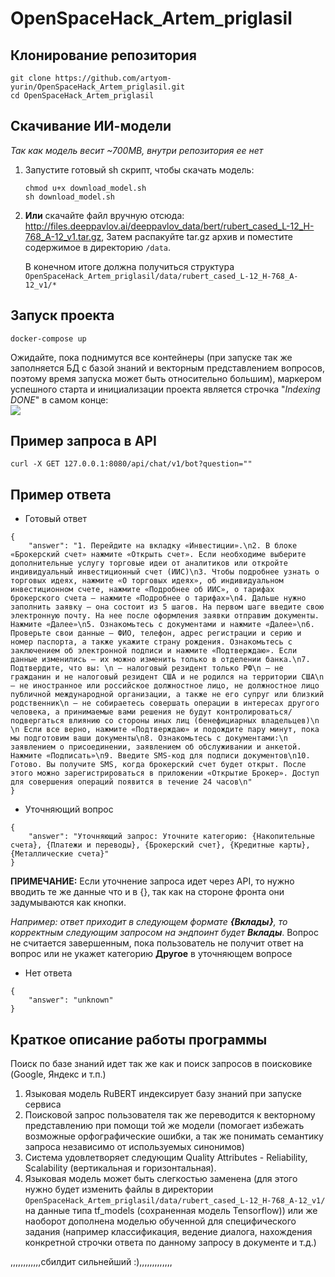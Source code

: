 # OpenSpaceHack_Artem_priglasil

## Клонирование репозитория
```
git clone https://github.com/artyom-yurin/OpenSpaceHack_Artem_priglasil.git
cd OpenSpaceHack_Artem_priglasil
```
## Скачивание ИИ-модели
*Так как модель весит ~700MB, внутри репозитория ее нет* 
1. Запустите готовый sh скрипт, чтобы скачать модель:
    ```
    chmod u+x download_model.sh
    sh download_model.sh 
    ```
2. **Или** скачайте файл вручную отсюда:  
http://files.deeppavlov.ai/deeppavlov_data/bert/rubert_cased_L-12_H-768_A-12_v1.tar.gz,
Затем распакуйте tar.gz архив и поместите содержимое в директорию `/data`.  

    В конечном итоге должна получиться структура  
`OpenSpaceHack_Artem_priglasil/data/rubert_cased_L-12_H-768_A-12_v1/*`

## Запуск проекта
```
docker-compose up
```
Ожидайте, пока поднимутся все контейнеры (при запуске так же заполняется БД с базой знаний и векторным представлением вопросов, поэтому время запуска может быть относительно большим), маркером успешного старта и инициализации проекта является строчка "*Indexing DONE*" в самом конце:  
![](https://i.imgur.com/qlG3GYv.png)

## Пример запроса в API
```
curl -X GET 127.0.0.1:8080/api/chat/v1/bot?question=""
```

## Пример ответа
* Готовый ответ
```json=
{
    "answer": "1. Перейдите на вкладку «Инвестиции».\n2. В блоке «Брокерский счет» нажмите «Открыть счет». Если необходиме выберите дополнительные услугу торговые идеи от аналитиков или откройте индивидуальный инвестиционный счет (ИИС)\n3. Чтобы подробнее узнать о торговых идеях, нажмите «О торговых идеях», об индивидуальном инвестиционном счете, нажмите «Подробнее об ИИС», о тарифах брокерского счета — нажмите «Подробнее о тарифах»\n4. Дальше нужно заполнить заявку — она состоит из 5 шагов. На первом шаге введите свою электронную почту. На нее после оформления заявки отправим документы. Нажмите «Далее»\n5. Ознакомьтесь с документами и нажмите «Далее»\n6. Проверьте свои данные — ФИО, телефон, адрес регистрации и серию и номер паспорта, а также укажите страну рождения. Ознакомьтесь с заключением об электронной подписи и нажмите «Подтверждаю». Если данные изменились — их можно изменить только в отделении банка.\n7. Подтвердите, что вы: \n — налоговый резидент только РФ\n — не гражданин и не налоговый резидент США и не родился на территории США\n — не иностранное или российское должностное лицо, не должностное лицо публичной международной организации, а также не его супруг или близкий родственник\n — не собираетесь совершать операции в интересах другого человека, а принимаемые вами решения не будут контролироваться/подвергаться влиянию со стороны иных лиц (бенефициарных владельцев)\n \n Если все верно, нажмите «Подтверждаю» и подождите пару минут, пока мы подготовим ваши документы\n8. Ознакомьтесь с документами:\n заявлением о присоединении, заявлением об обслуживании и анкетой. Нажмите «Подписать»\n9. Введите SMS-код для подписи документов\n10. Готово. Вы получите SMS, когда брокерский счет будет открыт. После этого можно зарегистрироваться в приложении «Открытие Брокер». Доступ для совершения операций появится в течение 24 часов\n"
}
```

* Уточняющий вопрос

```json=
{
    "answer": "Уточняющий запрос: Уточните категорию: {Накопительные счета}, {Платежи и переводы}, {Брокерский счет}, {Кредитные карты}, {Металлические счета}"
}
```

**ПРИМЕЧАНИЕ:** Если уточнение запроса идет через API, то нужно вводить те же данные что и в {}, так как на стороне фронта они задумываются как кнопки. 

*Например: ответ приходит в следующем формате **{Вклады}**, то корректным следующим запросом на эндпоинт будет **Вклады***. Вопрос не считается завершенным, пока пользователь не получит ответ на вопрос или не укажет категорию **Другое** в уточняющем вопросе

* Нет ответа
```json=
{
    "answer": "unknown"
}
```

## Краткое описание работы программы

Поиск по базе знаний идет так же как и поиск запросов в поисковике (Google, Яндекс и т.п.)

1. Языковая модель RuBERT индексирует базу знаний при запуске сервиса
2. Поисковой запрос пользователя так же переводится к векторному представлению при помощи той же модели (помогает избежать возможные орфографические ошибки, а так же понимать семантику запроса независимо от используемых синонимов)
3. Система удовлетворяет следующим Quality Attributes - Reliability, Scalability (вертикальная и горизонтальная).
4. Языковая модель может быть слегкостью заменена (для этого нужно будет изменить файлы в директории `OpenSpaceHack_Artem_priglasil/data/rubert_cased_L-12_H-768_A-12_v1/` на данные типа tf_models (сохраненная модель Tensorflow)) или же наоборот дополнена моделью обученной для специфического задания (например классификация, ведение диалога, нахождения конкретной строчки ответа по данному запросу в документе и т.д.)

,,,,,,,,,,,,сбилдит сильнейший :),,,,,,,,,,,,,

